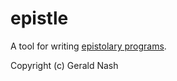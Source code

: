 # epistle

A tool for writing [epistolary programs](https://hivoltage.xyz/Essays/Epistolary-Programs).

Copyright (c) Gerald Nash